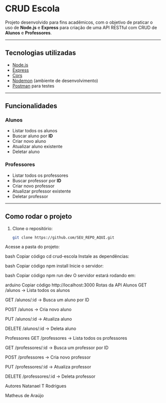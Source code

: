 #  CRUD Escola

Projeto desenvolvido para fins acadêmicos, com o objetivo de praticar o uso de **Node.js** e **Express** para criação de uma API RESTful com CRUD de **Alunos** e **Professores**.

---

##  Tecnologias utilizadas
- [Node.js](https://nodejs.org/)
- [Express](https://expressjs.com/)
- [Cors](https://www.npmjs.com/package/cors)
- [Nodemon](https://www.npmjs.com/package/nodemon) (ambiente de desenvolvimento)
- [Postman](https://www.postman.com/) para testes

---

##  Funcionalidades

### Alunos
- Listar todos os alunos
- Buscar aluno por **ID**
- Criar novo aluno
- Atualizar aluno existente
- Deletar aluno

### Professores
- Listar todos os professores
- Buscar professor por **ID**
- Criar novo professor
- Atualizar professor existente
- Deletar professor

---

##  Como rodar o projeto

1. Clone o repositório:
   ```bash
   git clone https://github.com/SEU_REPO_AQUI.git
Acesse a pasta do projeto:

bash
Copiar código
cd crud-escola
Instale as dependências:

bash
Copiar código
npm install
Inicie o servidor:

bash
Copiar código
npm run dev
O servidor estará rodando em:

arduino
Copiar código
http://localhost:3000
 Rotas da API
Alunos
GET /alunos → Lista todos os alunos

GET /alunos/:id → Busca um aluno por ID

POST /alunos → Cria novo aluno

PUT /alunos/:id → Atualiza aluno

DELETE /alunos/:id → Deleta aluno

Professores
GET /professores → Lista todos os professores

GET /professores/:id → Busca um professor por ID

POST /professores → Cria novo professor

PUT /professores/:id → Atualiza professor

DELETE /professores/:id → Deleta professor

Autores
Natanael T Rodrigues

Matheus de Araújo